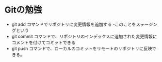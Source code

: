 # Gitの勉強
- git add コマンドでリポジトリに変更情報を追加する
  -このことをステージングという
- git commit コマンドで、リポジトリのインデックスに追加された変更情報にコメントを付けてコミットできる
- git push コマンドで、ローカルのコミットをリモートのリポジトリに反映できる。